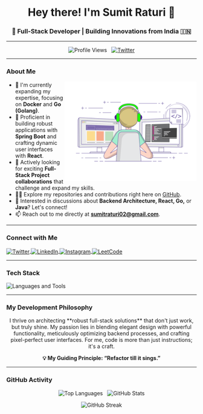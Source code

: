 <h1 align="center">Hey there! I'm Sumit Raturi 👋</h1>
<h3 align="center">🚀 Full-Stack Developer | Building Innovations from India 🇮🇳</h3>

---

<p align="center">
  <img src="https://komarev.com/ghpvc/?username=samOhawk1&label=Profile%20views&color=blue&style=flat-square" alt="Profile Views" />
  &nbsp;
  <a href="https://x.com/Sumit_0_hawk" target="_blank">
    <img src="https://img.shields.io/badge/Follow%20me%20on%20Twitter-1DA1F2?style=flat-square&logo=twitter&logoColor=white" alt="Twitter" />
  </a>
</p>

---

### About Me
<img align="right" alt="Developer Illustration" width="350" src="https://raw.githubusercontent.com/devSouvik/devSouvik/master/gif3.gif">

- 🌱 I'm currently expanding my expertise, focusing on **Docker** and **Go (Golang)**.
- 💪 Proficient in building robust applications with **Spring Boot** and crafting dynamic user interfaces with **React**.
- 🤝 Actively looking for exciting **Full-Stack Project collaborations** that challenge and expand my skills.
- 👨‍💻 Explore my repositories and contributions right here on [GitHub](https://github.com/samOhawk1).
- 💬 Interested in discussions about **Backend Architecture, React, Go,** or **Java**? Let's connect!
- 📫 Reach out to me directly at **sumitraturi02@gmail.com**.

---

### Connect with Me

<p align="left">
  <a href="https://x.com/Sumit_0_hawk" target="_blank">
    <img align="center" src="https://skillicons.dev/icons?i=twitter" alt="Twitter" height="40" width="40" />
  </a>
  <a href="https://linkedin.com/in/sumit-raturi-85a284250/" target="_blank">
    <img align="center" src="https://skillicons.dev/icons?i=linkedin" alt="LinkedIn" height="40" width="40" />
  </a>
  <a href="https://instagram.com/iamsumitraturi/" target="_blank">
    <img align="center" src="https://skillicons.dev/icons?i=instagram" alt="Instagram" height="40" width="40" />
  </a>
  <a href="https://www.leetcode.com/u/THEDARKLORDLOVESAPPLES/" target="_blank">
    <img align="center" src="https://skillicons.dev/icons?i=leetcode" alt="LeetCode" height="40" width="40" />
  </a>
</p>

---

### Tech Stack

<p align="left">
  <img src="https://skillicons.dev/icons?i=java,javascript,go,python,react,spring,docker,html,css,git" alt="Languages and Tools" />
</p>

---

### My Development Philosophy

<p align="center">
  I thrive on architecting **robust full-stack solutions** that don't just work, but truly shine. My passion lies in blending elegant design with powerful functionality, meticulously optimizing backend processes, and crafting pixel-perfect user interfaces. For me, code is more than just instructions; it's a craft.
</p>

<p align="center">
  <strong>💡 My Guiding Principle: “Refactor till it sings.”</strong>
</p>

---

### GitHub Activity

<p align="center">
  <img src="https://github-readme-stats.vercel.app/api/top-langs?username=samOhawk1&show_icons=true&locale=en&layout=compact&theme=dark" alt="Top Languages" />
  &nbsp;
  <img src="https://github-readme-stats.vercel.app/api?username=samOhawk1&show_icons=true&locale=en&theme=dark" alt="GitHub Stats" />
</p>
<p align="center">
  <img src="https://github-readme-streak-stats.herokuapp.com/?user=samOhawk1&theme=dark" alt="GitHub Streak" />
</p>
